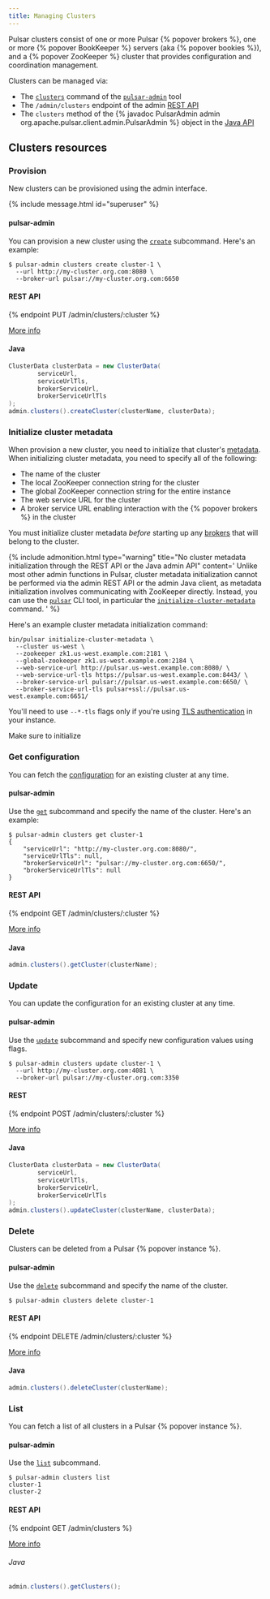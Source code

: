 ```yaml
---
title: Managing Clusters
---
```


Pulsar clusters consist of one or more Pulsar {% popover brokers %}, one or more {% popover BookKeeper %} servers (aka {% popover bookies %}), and a {% popover ZooKeeper %} cluster that provides configuration and coordination management.

Clusters can be managed via:

* The [`clusters`](../../reference/CliTools#pulsar-admin-clusters) command of the [`pulsar-admin`](../../reference/CliTools#pulsar-admin) tool
* The `/admin/clusters` endpoint of the admin [REST API](../../reference/RestApi)
* The `clusters` method of the {% javadoc PulsarAdmin admin org.apache.pulsar.client.admin.PulsarAdmin %} object in the [Java API](../../applications/JavaClient)

## Clusters resources

### Provision

New clusters can be provisioned using the admin interface.

{% include message.html id="superuser" %}

#### pulsar-admin

You can provision a new cluster using the [`create`](../../reference/CliTools#pulsar-admin-clusters-create) subcommand. Here's an example:

```shell
$ pulsar-admin clusters create cluster-1 \
  --url http://my-cluster.org.com:8080 \
  --broker-url pulsar://my-cluster.org.com:6650
```

#### REST API

{% endpoint PUT /admin/clusters/:cluster %}

[More info](../../reference/RestApi#/admin/clusters/:cluster)

#### Java

```java
ClusterData clusterData = new ClusterData(
        serviceUrl,
        serviceUrlTls,
        brokerServiceUrl,
        brokerServiceUrlTls
);
admin.clusters().createCluster(clusterName, clusterData);
```

### Initialize cluster metadata

When provision a new cluster, you need to initialize that cluster's [metadata](../../getting-started/ConceptsAndArchitecture#metadata-store). When initializing cluster metadata, you need to specify all of the following:

* The name of the cluster
* The local ZooKeeper connection string for the cluster
* The global ZooKeeper connection string for the entire instance
* The web service URL for the cluster
* A broker service URL enabling interaction with the {% popover brokers %} in the cluster

You must initialize cluster metadata *before* starting up any [brokers](#managing-brokers) that will belong to the cluster.

{% include admonition.html type="warning" title="No cluster metadata initialization through the REST API or the Java admin API" content='
Unlike most other admin functions in Pulsar, cluster metadata initialization cannot be performed via the admin REST API or the admin Java client, as metadata initialization involves communicating with ZooKeeper directly. Instead, you can use the [`pulsar`](../../reference/CliTools#pulsar) CLI tool, in particular the [`initialize-cluster-metadata`](../../reference/CliTools#pulsar-initialize-cluster-metadata) command.
' %}

Here's an example cluster metadata initialization command:

```shell
bin/pulsar initialize-cluster-metadata \
  --cluster us-west \
  --zookeeper zk1.us-west.example.com:2181 \
  --global-zookeeper zk1.us-west.example.com:2184 \
  --web-service-url http://pulsar.us-west.example.com:8080/ \
  --web-service-url-tls https://pulsar.us-west.example.com:8443/ \
  --broker-service-url pulsar://pulsar.us-west.example.com:6650/ \
  --broker-service-url-tls pulsar+ssl://pulsar.us-west.example.com:6651/
```

You'll need to use `--*-tls` flags only if you're using [TLS authentication](../../admin/Authz#tls-client-auth) in your instance.

Make sure to initialize

### Get configuration

You can fetch the [configuration](../../reference/Configuration) for an existing cluster at any time.

#### pulsar-admin

Use the [`get`](../../reference/CliTools#pulsar-admin-clusters-get) subcommand and specify the name of the cluster. Here's an example:

```shell
$ pulsar-admin clusters get cluster-1
{
    "serviceUrl": "http://my-cluster.org.com:8080/",
    "serviceUrlTls": null,
    "brokerServiceUrl": "pulsar://my-cluster.org.com:6650/",
    "brokerServiceUrlTls": null
}
```

#### REST API

{% endpoint GET /admin/clusters/:cluster %}

[More info](../../reference/RestApi#/admin/clusters/:cluster)

#### Java

```java
admin.clusters().getCluster(clusterName);
```

### Update

You can update the configuration for an existing cluster at any time.

#### pulsar-admin

Use the [`update`](../../reference/CliTools#pulsar-admin-clusters-update) subcommand and specify new configuration values using flags.

```shell
$ pulsar-admin clusters update cluster-1 \
  --url http://my-cluster.org.com:4081 \
  --broker-url pulsar://my-cluster.org.com:3350
```

#### REST

{% endpoint POST /admin/clusters/:cluster %}

[More info](../../reference/RestApi#/admin/clusters/:cluster)

#### Java

```java
ClusterData clusterData = new ClusterData(
        serviceUrl,
        serviceUrlTls,
        brokerServiceUrl,
        brokerServiceUrlTls
);
admin.clusters().updateCluster(clusterName, clusterData);
```

### Delete

Clusters can be deleted from a Pulsar {% popover instance %}.

#### pulsar-admin

Use the [`delete`](../../reference/CliTools#pulsar-admin-clusters-delete) subcommand and specify the name of the cluster.

```
$ pulsar-admin clusters delete cluster-1
```

#### REST API

{% endpoint DELETE /admin/clusters/:cluster %}

[More info](../../reference/RestApi#/admin/clusters/:cluster)

#### Java

```java
admin.clusters().deleteCluster(clusterName);
```

### List

You can fetch a list of all clusters in a Pulsar {% popover instance %}.

#### pulsar-admin

Use the [`list`](../../reference/CliTools#pulsar-admin-clusters-list) subcommand.

```shell
$ pulsar-admin clusters list
cluster-1
cluster-2
```

#### REST API

{% endpoint GET /admin/clusters %}

[More info](../../reference/RestApi#/admin/clusters)

###### Java

```java
admin.clusters().getClusters();
```
